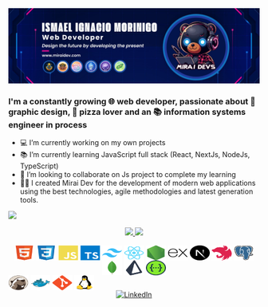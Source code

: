 <div align="center">
    <a href="https://miraidev.com" target="_blank"></s>
        <img  src="./icons/banner.jpeg" alt="banner" />
    </a> 
</div>

### I'm a constantly growing 🌐 web developer, passionate about 🎨 graphic design, 🍕 pizza lover and an 📚 information systems engineer in process 

- :computer: I’m currently working on my own projects
- 📚 I’m currently learning JavaScript full stack (React, NextJs, NodeJs, TypeScript)
- :eyes: I’m looking to collaborate on Js project to complete my learning
- 👨‍💻 I created Mirai Dev for the development of modern web applications using the best technologies, agile methodologies and latest generation tools.

![](https://komarev.com/ghpvc/?username=thecoderbutcher&abbreviated=true)

<div align="center">
    <a href="www.miraidev.com" target="_blank">
      <img height="250em" src="https://github-readme-stats.vercel.app/api?username=thecoderbutcher&show_icons=true&theme=github_dark&include_all_commits=true&count_private=true&show=reviews,discussions_answered">
      <img height="250em" src="https://github-readme-stats.vercel.app/api/top-langs/?username=thecoderbutcher&layout=compact&langs_count=10&theme=github_dark">
    </a>
</div>
<br>
<div align="center" style="display: inline-block;">
    <img align="center" height="30" width="40" src="https://raw.githubusercontent.com/devicons/devicon/master/icons/html5/html5-original.svg" alt="html5">
    <img align="center" height="30" width="40" src="https://raw.githubusercontent.com/devicons/devicon/master/icons/css3/css3-original.svg" alt="css3">
    <img align="center" height="30" width="40" src="https://raw.githubusercontent.com/devicons/devicon/master/icons/javascript/javascript-plain.svg" alt="js">
    <img align="center" height="30" width="40" src="https://raw.githubusercontent.com/devicons/devicon/master/icons/typescript/typescript-plain.svg" alt="ts">
    <img align="center" height="30" width="40" src="https://raw.githubusercontent.com/devicons/devicon/6910f0503efdd315c8f9b858234310c06e04d9c0/icons/tailwindcss/tailwindcss-original.svg" alt="tailwindcss">
    <img align="center" height="30" width="40" src="https://raw.githubusercontent.com/devicons/devicon/master/icons/react/react-original.svg" alt="js">
    <img align="center" height="30" width="40" src="https://raw.githubusercontent.com/devicons/devicon/master/icons/nodejs/nodejs-original.svg" alt="nodejs"> 
    <img align="center" height="30" width="40" src="https://raw.githubusercontent.com/devicons/devicon/6910f0503efdd315c8f9b858234310c06e04d9c0/icons/express/express-original.svg" alt="nodejs"> 
    <img align="center" height="30" width="40" src="https://raw.githubusercontent.com/devicons/devicon/6910f0503efdd315c8f9b858234310c06e04d9c0/icons/nextjs/nextjs-original.svg" alt="nodejs"> 
    <img align="center" height="30" width="40" src="https://raw.githubusercontent.com/devicons/devicon/6910f0503efdd315c8f9b858234310c06e04d9c0/icons/nestjs/nestjs-original.svg" alt="nestjs"> 
    <img align="center" height="30" width="40" src="https://raw.githubusercontent.com/devicons/devicon/6910f0503efdd315c8f9b858234310c06e04d9c0/icons/postgresql/postgresql-original.svg" alt="postgresql">
    <img align="center" height="30" width="40" src="https://raw.githubusercontent.com/devicons/devicon/6910f0503efdd315c8f9b858234310c06e04d9c0/icons/mongodb/mongodb-original.svg" alt="mongodb">
    <img align="center" height="30" width="40" src="https://raw.githubusercontent.com/devicons/devicon/6910f0503efdd315c8f9b858234310c06e04d9c0/icons/prisma/prisma-original.svg" alt="prisma">
    <img align="center" height="30" width="40" src="https://raw.githubusercontent.com/devicons/devicon/6910f0503efdd315c8f9b858234310c06e04d9c0/icons/swagger/swagger-original.svg" alt="swagger">
</div>
<br>
<div align="center" style="display: inline-block;">
    <img align="center" height="30" width="40" src="https://raw.githubusercontent.com/devicons/devicon/6910f0503efdd315c8f9b858234310c06e04d9c0/icons/dbeaver/dbeaver-original.svg" alt="dbeaver">
    <img align="center" height="30" width="40" src="https://raw.githubusercontent.com/devicons/devicon/6910f0503efdd315c8f9b858234310c06e04d9c0/icons/docker/docker-original.svg" alt="docker">
    <img align="center" height="30" width="40" src="https://raw.githubusercontent.com/devicons/devicon/6910f0503efdd315c8f9b858234310c06e04d9c0/icons/git/git-original.svg" alt="git">
    <img align="center" height="30" width="40" src="https://raw.githubusercontent.com/devicons/devicon/6910f0503efdd315c8f9b858234310c06e04d9c0/icons/linux/linux-original.svg" alt="linux">
</div>
<br>
<div align="center">
    <a href="https://www.linkedin.com/in/ignaciomorinigo/" target="_blank"></s><img  src="https://img.shields.io/badge/LinkedIn-0077B5?style=for-the-badge&logo=linkedin&logoColor=white" alt="LinkedIn"></a>
</div>
